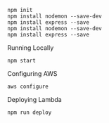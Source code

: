 ```
npm init
npm install nodemon --save-dev
npm install express --save
npm install nodemon --save-dev
npm install express --save
```

Running Locally

```
npm start
```

Configuring AWS
```
aws configure
```

Deploying Lambda

```
npm run deploy
```